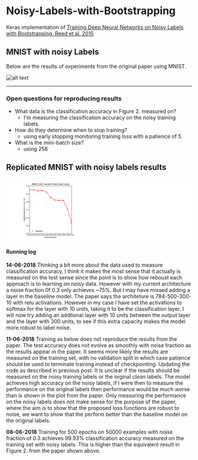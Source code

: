 # Noisy-Labels-with-Bootstrapping
Keras implementation of [Training Deep Neural Networks on Noisy Labels with Bootstrapping, Reed et al. 2015](https://arxiv.org/pdf/1412.6596.pdf)

## MNIST with noisy Labels
Below are the results of experiments from the original paper using MNIST.

![alt text](https://github.com/dwright04/Noisy-Labels-with-Bootstrapping/blob/master/Reed_et_al_figure_2.png)

---

### Open questions for reproducing results
* What data is the classification accuracy in Figure 2. measured on?
  * I'm measuring the classification accuracy on the noisy training labels.
* How do they determine when to stop training?
  * using early stopping monitoring training loss with a patience of 5. 
* What is the mini-batch size?
  * using 256

## Replicated MNIST with noisy labels results
![alt text](https://github.com/dwright04/Noisy-Labels-with-Bootstrapping/blob/master/replicated_results.png)


#### Running log
**14-06-2018** Thinking a bit more about the data used to measure classification accuracy, I think it makes the most sense that it actually is measured on the test sense since the point is to show how reboust each approach is to learning on noisy data.  However with my current architecture a noise fraction 0f 0.3 only achieves ~75%.  But I may have missed adding a layer in the baseline model.  The paper says the architeture is 784-500-300-10 with relu activations.  However in my case I have set the activations to softmax for the layer with 10 units, taking it to be the classification layer.  I will now try adding an addtional layer with 10 units between the output layer and the layer with 300 units, to see if this extra capacity makes the model more robust to label noise.

**11-06-2018** Training as below does not reproduce the results from the paper.  The test accuracy does not evolve as smoothly with noise fraction as the results appear in the paper.  It seems more likely the results are measured on the training set, with no validation split in which case patience should be used to terminate training instead of checkpointing.  Updating the code as described in previous post.  It is unclear if the results should be measured on the noisy training labels or the orginal *clean* labels. The model achieves high accuracy on the noisy labels, if I were then to measure the performance on the original labels then performance would be much worse than is shown in the plot from the paper.  Only measuring the performance on the noisy labels does not make sense for the purpose of the paper, where the aim is to show that the proposed loss functions are robust to noise, we want to show that the perform better than the baseline model on the original labels.

**08-06-2018** Training for 500 epochs on 50000 examples with noise fraction of 0.3 achieves 99.93% classification accuracy measured on the training set with noisy labels.  This is higher than the equivalent result in Figure 2. from the paper shown above.
